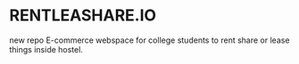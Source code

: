 # RENTLEASHARE.IO
new repo
E-commerce webspace for college students to rent share or lease things inside hostel.
